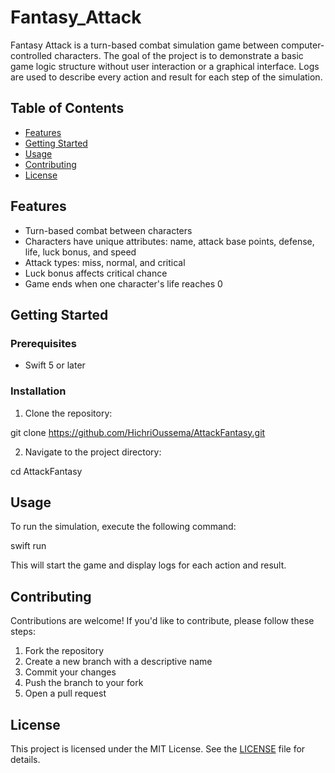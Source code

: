 # Fantasy_Attack

Fantasy Attack is a turn-based combat simulation game between computer-controlled characters. The goal of the project is to demonstrate a basic game logic structure without user interaction or a graphical interface. 
Logs are used to describe every action and result for each step of the simulation.

## Table of Contents

- [Features](#features)
- [Getting Started](#getting-started)
- [Usage](#usage)
- [Contributing](#contributing)
- [License](#license)

## Features

- Turn-based combat between characters
- Characters have unique attributes: name, attack base points, defense, life, luck bonus, and speed
- Attack types: miss, normal, and critical
- Luck bonus affects critical chance
- Game ends when one character's life reaches 0

## Getting Started

### Prerequisites

- Swift 5 or later

### Installation

1. Clone the repository:

git clone https://github.com/HichriOussema/AttackFantasy.git

2. Navigate to the project directory:

cd AttackFantasy

## Usage

To run the simulation, execute the following command:

swift run

This will start the game and display logs for each action and result.

## Contributing

Contributions are welcome! If you'd like to contribute, please follow these steps:

1. Fork the repository
2. Create a new branch with a descriptive name
3. Commit your changes
4. Push the branch to your fork
5. Open a pull request

## License

This project is licensed under the MIT License. See the [LICENSE](LICENSE) file for details.


